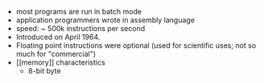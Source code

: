 - most programs are run in batch mode
- application programmers wrote in assembly language
- speed: ~ 500k instructions per second
- Introduced on April 1964.
- Floating point instructions were optional (used for scientific uses; not so much for "commercial")
- [[memory]] characteristics
	- 8-bit byte